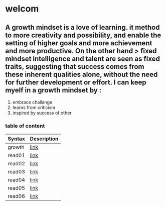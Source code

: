# welcom
## A growth mindset  is a love of learning. it method to more creativity and possibility, and enable the setting of higher goals and more achievement and more productive. On the other hand > fixed mindset intelligence and talent are seen as fixed traits, suggesting that success comes from these inherent qualities alone, without the need for further development or effort. I can  keep myelf in a growth mindset by :
1. embrace challange
2. learns from criticism
3. inspired by success of other
### table of content
| Syntax      | Description |
| ----------- | ----------- |
|growth|[link](https://mohanadalomary.github.io/reading-notes/growth)|
|read01|[link](https://mohanadalomary.github.io/reading-notes/read01)|
|read02|[link](https://mohanadalomary.github.io/reading-notes/read02)|
|read03|[link](https://mohanadalomary.github.io/reading-notes/read03)|
|read04|[link](https://mohanadalomary.github.io/reading-notes/read04)|
|read05|[link](https://mohanadalomary.github.io/reading-notes/read05)|
|read06|[link](https://mohanadalomary.github.io/reading-notes/read06)|
